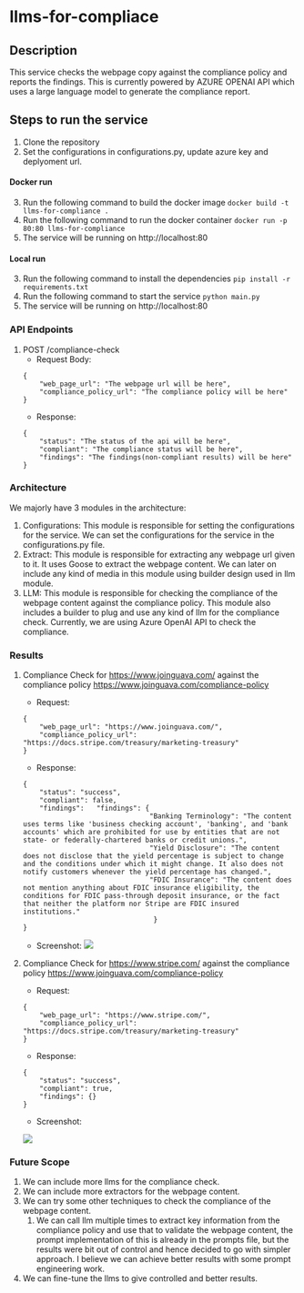 # llms-for-compliace

## Description
This service checks the webpage copy against the compliance policy and reports the findings.
This is currently powered by AZURE OPENAI API which uses a large language model to generate the compliance report.

## Steps to run the service
1. Clone the repository
2. Set the configurations in configurations.py, update azure key and deplyoment url.

#### Docker run
3. Run the following command to build the docker image
```docker build -t llms-for-compliance .```
4. Run the following command to run the docker container
```docker run -p 80:80 llms-for-compliance```
5. The service will be running on http://localhost:80

#### Local run
3. Run the following command to install the dependencies
```pip install -r requirements.txt```
4. Run the following command to start the service
```python main.py```
5. The service will be running on http://localhost:80

### API Endpoints
1. POST /compliance-check
    - Request Body: 
    ```
    {
        "web_page_url": "The webpage url will be here",
        "compliance_policy_url": "The compliance policy will be here"
    }
    ```
    - Response:
    ```
    {
        "status": "The status of the api will be here",
        "compliant": "The compliance status will be here",
        "findings": "The findings(non-compliant results) will be here"
    }
    ```

### Architecture
We majorly have 3 modules in the architecture:
1. Configurations: This module is responsible for setting the configurations for the service. We can set the configurations for the service in the configurations.py file.
2. Extract: This module is responsible for extracting any webpage url given to it. It uses Goose to extract the webpage content. We can later on include any kind of media in this module using builder design used in llm module.
3. LLM: This module is responsible for checking the compliance of the webpage content against the compliance policy. This module also includes a builder to plug and use any kind of llm for the compliance check. Currently, we are using Azure OpenAI API to check the compliance.

### Results
1. Compliance Check for https://www.joinguava.com/ against the compliance policy https://www.joinguava.com/compliance-policy
    - Request:
    ```
    {
        "web_page_url": "https://www.joinguava.com/",
        "compliance_policy_url": "https://docs.stripe.com/treasury/marketing-treasury"
    }
    ```
    - Response:
    ```
    {
        "status": "success",
        "compliant": false,
        "findings":   "findings": {
                                   "Banking Terminology": "The content uses terms like 'business checking account', 'banking', and 'bank accounts' which are prohibited for use by entities that are not state- or federally-chartered banks or credit unions.",
                                   "Yield Disclosure": "The content does not disclose that the yield percentage is subject to change and the conditions under which it might change. It also does not notify customers whenever the yield percentage has changed.",
                                   "FDIC Insurance": "The content does not mention anything about FDIC insurance eligibility, the conditions for FDIC pass-through deposit insurance, or the fact that neither the platform nor Stripe are FDIC insured institutions."
                                    }
   }
    ```
    - Screenshot:
![](resources/sample_results/joinguava_compliance_check.png)


2. Compliance Check for https://www.stripe.com/ against the compliance policy https://www.joinguava.com/compliance-policy
    - Request:
    ```
    {
        "web_page_url": "https://www.stripe.com/",
        "compliance_policy_url": "https://docs.stripe.com/treasury/marketing-treasury"
    }
    ```
    - Response:
    ```
    {
        "status": "success",
        "compliant": true,
        "findings": {}
    }
    ```
    - Screenshot:
   
   ![](resources/sample_results/stripe_compliance_check.png)

### Future Scope
1. We can include more llms for the compliance check.
2. We can include more extractors for the webpage content.
3. We can try some other techniques to check the compliance of the webpage content. 
   1. We can call llm multiple times to extract key information from the compliance policy and use that to validate the webpage content, the prompt implementation of this is already in the prompts file, but the results were bit out of control and hence decided to go with simpler approach. I believe we can achieve better results with some prompt engineering work.
4. We can fine-tune the llms to give controlled and better results.